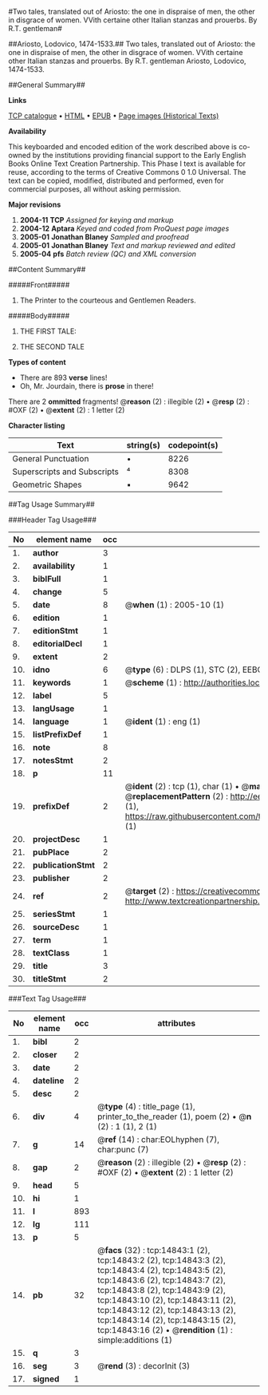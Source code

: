 #Two tales, translated out of Ariosto: the one in dispraise of men, the other in disgrace of women. VVith certaine other Italian stanzas and prouerbs. By R.T. gentleman#

##Ariosto, Lodovico, 1474-1533.##
Two tales, translated out of Ariosto: the one in dispraise of men, the other in disgrace of women. VVith certaine other Italian stanzas and prouerbs. By R.T. gentleman
Ariosto, Lodovico, 1474-1533.

##General Summary##

**Links**

[TCP catalogue](http://www.ota.ox.ac.uk/tcp/)  • 
[HTML](http://tei.it.ox.ac.uk/tcp/Texts-HTML/free/A21/A21132.html)  • 
[EPUB](http://tei.it.ox.ac.uk/tcp/Texts-EPUB/free/A21/A21132.epub) • 
[Page images (Historical Texts)](https://data.historicaltexts.jisc.ac.uk/view?pubId=eebo-99849681e&pageId=eebo-99849681e-14843-1)

**Availability**

This keyboarded and encoded edition of the
	       work described above is co-owned by the institutions
	       providing financial support to the Early English Books
	       Online Text Creation Partnership. This Phase I text is
	       available for reuse, according to the terms of Creative
	       Commons 0 1.0 Universal. The text can be copied,
	       modified, distributed and performed, even for
	       commercial purposes, all without asking permission.

**Major revisions**

1. __2004-11__ __TCP__ *Assigned for keying and markup*
1. __2004-12__ __Aptara__ *Keyed and coded from ProQuest page images*
1. __2005-01__ __Jonathan Blaney__ *Sampled and proofread*
1. __2005-01__ __Jonathan Blaney__ *Text and markup reviewed and edited*
1. __2005-04__ __pfs__ *Batch review (QC) and XML conversion*

##Content Summary##

#####Front#####

1. The Printer to the courteous and
Gentlemen Readers.

#####Body#####

1. THE FIRST TALE:

1. THE SECOND TALE


**Types of content**

  * There are 893 **verse** lines!
  * Oh, Mr. Jourdain, there is **prose** in there!

There are 2 **ommitted** fragments! 
 @__reason__ (2) : illegible (2)  •  @__resp__ (2) : #OXF (2)  •  @__extent__ (2) : 1 letter (2)

**Character listing**


|Text|string(s)|codepoint(s)|
|---|---|---|
|General Punctuation|•|8226|
|Superscripts             and Subscripts|⁴|8308|
|Geometric Shapes|▪|9642|

##Tag Usage Summary##

###Header Tag Usage###

|No|element name|occ|attributes|
|---|---|---|---|
|1.|__author__|3||
|2.|__availability__|1||
|3.|__biblFull__|1||
|4.|__change__|5||
|5.|__date__|8| @__when__ (1) : 2005-10 (1)|
|6.|__edition__|1||
|7.|__editionStmt__|1||
|8.|__editorialDecl__|1||
|9.|__extent__|2||
|10.|__idno__|6| @__type__ (6) : DLPS (1), STC (2), EEBO-CITATION (1), PROQUEST (1), VID (1)|
|11.|__keywords__|1| @__scheme__ (1) : http://authorities.loc.gov/ (1)|
|12.|__label__|5||
|13.|__langUsage__|1||
|14.|__language__|1| @__ident__ (1) : eng (1)|
|15.|__listPrefixDef__|1||
|16.|__note__|8||
|17.|__notesStmt__|2||
|18.|__p__|11||
|19.|__prefixDef__|2| @__ident__ (2) : tcp (1), char (1)  •  @__matchPattern__ (2) : ([0-9\-]+):([0-9IVX]+) (1), (.+) (1)  •  @__replacementPattern__ (2) : http://eebo.chadwyck.com/downloadtiff?vid=$1&page=$2 (1), https://raw.githubusercontent.com/textcreationpartnership/Texts/master/tcpchars.xml#$1 (1)|
|20.|__projectDesc__|1||
|21.|__pubPlace__|2||
|22.|__publicationStmt__|2||
|23.|__publisher__|2||
|24.|__ref__|2| @__target__ (2) : https://creativecommons.org/publicdomain/zero/1.0/ (1), http://www.textcreationpartnership.org/docs/. (1)|
|25.|__seriesStmt__|1||
|26.|__sourceDesc__|1||
|27.|__term__|1||
|28.|__textClass__|1||
|29.|__title__|3||
|30.|__titleStmt__|2||


###Text Tag Usage###

|No|element name|occ|attributes|
|---|---|---|---|
|1.|__bibl__|2||
|2.|__closer__|2||
|3.|__date__|2||
|4.|__dateline__|2||
|5.|__desc__|2||
|6.|__div__|4| @__type__ (4) : title_page (1), printer_to_the_reader (1), poem (2)  •  @__n__ (2) : 1 (1), 2 (1)|
|7.|__g__|14| @__ref__ (14) : char:EOLhyphen (7), char:punc (7)|
|8.|__gap__|2| @__reason__ (2) : illegible (2)  •  @__resp__ (2) : #OXF (2)  •  @__extent__ (2) : 1 letter (2)|
|9.|__head__|5||
|10.|__hi__|1||
|11.|__l__|893||
|12.|__lg__|111||
|13.|__p__|5||
|14.|__pb__|32| @__facs__ (32) : tcp:14843:1 (2), tcp:14843:2 (2), tcp:14843:3 (2), tcp:14843:4 (2), tcp:14843:5 (2), tcp:14843:6 (2), tcp:14843:7 (2), tcp:14843:8 (2), tcp:14843:9 (2), tcp:14843:10 (2), tcp:14843:11 (2), tcp:14843:12 (2), tcp:14843:13 (2), tcp:14843:14 (2), tcp:14843:15 (2), tcp:14843:16 (2)  •  @__rendition__ (1) : simple:additions (1)|
|15.|__q__|3||
|16.|__seg__|3| @__rend__ (3) : decorInit (3)|
|17.|__signed__|1||
